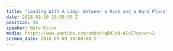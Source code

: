 ```yaml
---
title: 'Leading With A Limp: Between a Rock and a Hard Place'
date: 2018-09-10 16:55:00 Z
position: 36
speaker: Nate Kline
media: https://www.youtube.com/embed/qBdJoN-ACxE?ecver=2
sermon_date: 2018-09-09 10:00:00 Z
---
```


